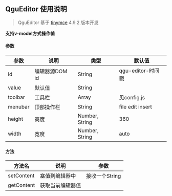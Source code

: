 ## QguEditor 使用说明

> QguEditor 基于 [tinymce](https://www.tiny.cloud/docs-4x/) 4.9.2 版本开发

**支持v-model方式操作值**

#### 参数
| 参数 | 说明 | 类型 | 默认值 |
| ---- | ---- | ---- | ---- |
| id | 编辑器源DOM id | String | qgu-editor-时间戳 |
| value | 默认值 | String |      |
| toolbar | 工具栏 | Array | 见config.js |
| menubar | 顶部操作栏 | String | file edit insert |
| height | 高度 | Number, String | 360 |
| width | 宽度 | Number, String | auto |

#### 方法
| 方法名 | 说明 | 参数 |
| ---- | ---- | ---- |
| setContent | 塞值到编辑器中 | 接收一个String |
| getContent | 获取当前编辑器值 |  |